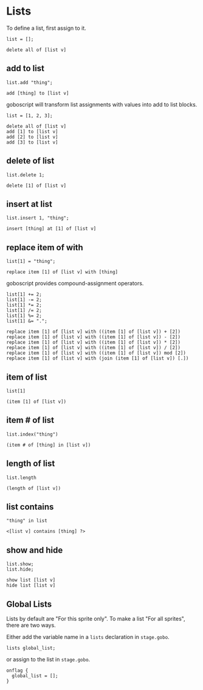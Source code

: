 # Lists

To define a list, first assign to it.

```goboscript
list = [];
```

```blocks
delete all of [list v]
```

## add to list

```goboscript
list.add "thing";
```

```blocks
add [thing] to [list v]
```

goboscript will transform list assignments with values into add to list blocks.

```goboscript
list = [1, 2, 3];
```

```blocks
delete all of [list v]
add [1] to [list v]
add [2] to [list v]
add [3] to [list v]
```

## delete of list

```goboscript
list.delete 1;
```

```blocks
delete [1] of [list v]
```

## insert at list

```goboscript
list.insert 1, "thing";
```

```blocks
insert [thing] at [1] of [list v]
```

## replace item of with

```goboscript
list[1] = "thing";
```

```blocks
replace item [1] of [list v] with [thing]
```

goboscript provides compound-assignment operators.

```goboscript
list[1] += 2;
list[1] -= 2;
list[1] *= 2;
list[1] /= 2;
list[1] %= 2;
list[1] &= ".";
```

```blocks
replace item [1] of [list v] with ((item [1] of [list v]) + [2])
replace item [1] of [list v] with ((item [1] of [list v]) - [2])
replace item [1] of [list v] with ((item [1] of [list v]) * [2])
replace item [1] of [list v] with ((item [1] of [list v]) / [2])
replace item [1] of [list v] with ((item [1] of [list v]) mod [2])
replace item [1] of [list v] with (join (item [1] of [list v]) [.])
```

## item of list

```goboscript
list[1]
```

```blocks
(item [1] of [list v])
```

## item # of list

```goboscript
list.index("thing")
```

```blocks
(item # of [thing] in [list v])
```

## length of list

```goboscript
list.length
```

```blocks
(length of [list v])
```

## list contains

```goboscript
"thing" in list
```

```blocks
<[list v] contains [thing] ?>
```

## show and hide

```goboscript
list.show;
list.hide;
```

```blocks
show list [list v]
hide list [list v]
```

## Global Lists

Lists by default are "For this sprite only". To make a list "For all sprites",
there are two ways.

Either add the variable name in a `lists` declaration in `stage.gobo`.

```goboscript
lists global_list;
```

or assign to the list in `stage.gobo`.

```goboscript
onflag {
  global_list = [];
}
```

